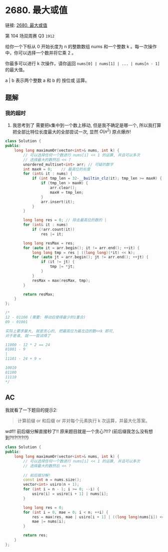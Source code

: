 # 2680. 最大或值

链接: [2680. 最大或值](https://leetcode.cn/problems/maximum-or/)


第 104 场双周赛 Q3 `1912`

给你一个下标从 0 开始长度为 n 的整数数组 nums 和一个整数 k 。每一次操作中，你可以选择一个数并将它乘 2 。

你最多可以进行 k 次操作，请你返回 `nums[0] | nums[1] | ... | nums[n - 1]` 的最大值。

a | b 表示两个整数 a 和 b 的 按位或 运算。

## 题解
### 我的超时
1. 我思考到了 需要把`k`集中到一个数上移动, 但是我不确定是哪一个, 所以我打算把全部比特位长度最大的全部尝试一次, 显然 $O(n^2)$ 原点爆炸!

```C++
class Solution {
public:
    long long maximumOr(vector<int>& nums, int k) {
        // 可以选择任何一个数进行 nums[i] << 1 的运算, 并且可以多次
        // 选择最大的数然后 << ?
        unordered_multiset<int> arr; // 可疑的数字
        int maxH = 0;    // 最高位的长度
        for (int& it : nums) {
            if (int tmp_len = 32-__builtin_clz(it); tmp_len >= maxH) {
                if (tmp_len > maxH) {
                    arr.clear();
                    maxH = tmp_len;
                }
                arr.insert(it);
            }
        }

        long long res = 0; // 除去最高位的数的 |
        for (int& it : nums)
            if (!arr.count(it))
                res |= it;

        long long resMax = res;
        for (auto it = arr.begin(); it != arr.end(); ++it) {
            long long tmp = res | ((long long)(*it) << k);
            for (auto jt = arr.begin(); jt != arr.end(); ++jt) {
                if (it != jt) {
                    tmp |= *jt;
                }
            }
            resMax = max(resMax, tmp);
        }

        return resMax;
    }
};

/*
12 - 01100 (需要: 移动后使得最少的1重合)
09 - 01001

实际上要求最大, 就是贪心的, 把最高位为最左边的数<<k 即可,
对于是谁, 就一一尝试得了

11000 - 12 * 2 == 24
01001 - 9
|
11101 - 24 + 9 =

10010
01100
11110
*/
```

## AC
我就看了一下题目的提示2:
> 计算前缀 or 和后缀 or 并对每个元素执行 k 次运算，并最大化答案。

wdf!! 前后缀分解直接秒了!! 原来题目就是一个贪心?!!? (前后缀我怎么没有想到?!!?!?!?!?)

```C++
class Solution {
public:
    long long maximumOr(vector<int>& nums, int k) {
        // 可以选择任何一个数进行 nums[i] << 1 的运算, 并且可以多次
        // 选择最大的数然后 << ?
        
        // 前后缀分解!
        const int n = nums.size();
        vector<int> usiro(n + 1);
        for (int i = n - 1; i >= 0; --i) {
            usiro[i] = usiro[i + 1] | nums[i];
        }

        long long res = 0;
        for (int i = 0, mae = 0; i < n; ++i) {
            res = max(res, mae | usiro[i + 1] | ((long long)nums[i]) << k);
            mae |= nums[i];
        }

        return res;
    }
};
```
